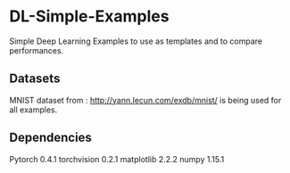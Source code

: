 # DL-Simple-Examples

Simple Deep Learning Examples to use as templates and to compare performances.

## Datasets

MNIST dataset from : http://yann.lecun.com/exdb/mnist/ is being used for all examples.

## Dependencies

Pytorch     0.4.1
torchvision 0.2.1
matplotlib  2.2.2
numpy       1.15.1
